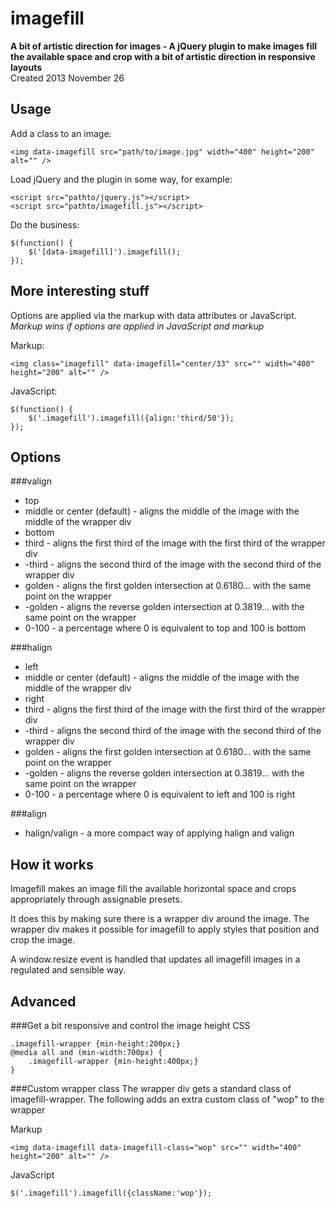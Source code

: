 imagefill
=========

**A bit of artistic direction for images - A jQuery plugin to make images fill the available space and crop with a bit of artistic direction in responsive layouts**  
Created 2013 November 26




Usage
-----
Add a class to an image:
```
<img data-imagefill src="path/to/image.jpg" width="400" height="200" alt="" />
```
Load jQuery and the plugin in some way, for example:
```
<script src="pathto/jquery.js"></script>
<script src="pathto/imagefill.js"></script>
```

Do the business:
```
$(function() {
    $('[data-imagefill]').imagefill();
});
```




More interesting stuff
----------------------

Options are applied via the markup with data attributes or JavaScript.  
*Markup wins if options are applied in JavaScript and markup*

Markup:
```
<img class="imagefill" data-imagefill="center/33" src="" width="400" height="200" alt="" />
```

JavaScript:
```
$(function() {
    $('.imagefill').imagefill({align:'third/50'});    
});
```




Options
-------

###valign
* top
* middle or center (default) - aligns the middle of the image with the middle of the wrapper div
* bottom
* third - aligns the first third of the image with the first third of the wrapper div
* -third - aligns the second third of the image with the second third of the wrapper div
* golden - aligns the first golden intersection at 0.6180... with the same point on the wrapper
* -golden - aligns the reverse golden intersection at 0.3819... with the same point on the wrapper
* 0-100 - a percentage where 0 is equivalent to top and 100 is bottom

###halign
* left
* middle or center (default) - aligns the middle of the image with the middle of the wrapper div
* right
* third - aligns the first third of the image with the first third of the wrapper div
* -third - aligns the second third of the image with the second third of the wrapper div
* golden - aligns the first golden intersection at 0.6180... with the same point on the wrapper
* -golden - aligns the reverse golden intersection at 0.3819... with the same point on the wrapper
* 0-100 - a percentage where 0 is equivalent to left and 100 is right

###align
* halign/valign - a more compact way of applying halign and valign





How it works
------------
Imagefill makes an image fill the available horizontal space and crops appropriately through assignable presets.

It does this by making sure there is a wrapper div around the image. The wrapper div makes it possible for imagefill to apply styles that position and crop the image.

A window.resize event is handled that updates all imagefill images in a regulated and sensible way.





Advanced
--------



###Get a bit responsive and control the image height
CSS
```
.imagefill-wrapper {min-height:200px;}
@media all and (min-width:700px) {
    .imagefill-wrapper {min-height:400px;}
}
```

    
###Custom wrapper class
The wrapper div gets a standard class of imagefill-wrapper. The following adds an extra custom class of "wop" to the wrapper

Markup
```
<img data-imagefill data-imagefill-class="wop" src="" width="400" height="200" alt="" />
```

JavaScript
```
$('.imagefill').imagefill({className:'wop'});
```

